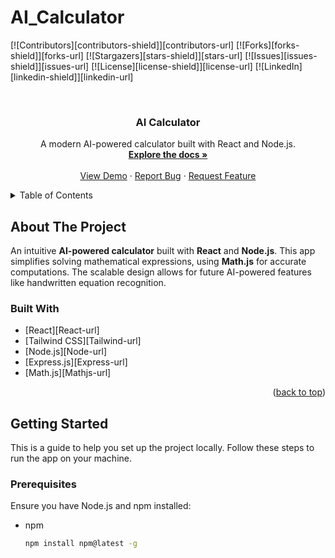 # AI_Calculator<!-- Improved compatibility of back to top link: See: https://github.com/othneildrew/Best-README-Template/pull/73 -->
<a id="readme-top"></a>

<!-- PROJECT SHIELDS -->
[![Contributors][contributors-shield]][contributors-url]
[![Forks][forks-shield]][forks-url]
[![Stargazers][stars-shield]][stars-url]
[![Issues][issues-shield]][issues-url]
[![License][license-shield]][license-url]
[![LinkedIn][linkedin-shield]][linkedin-url]

<!-- PROJECT LOGO -->
<br />
<div align="center">
  <h3 align="center">AI Calculator</h3>
  <p align="center">
    A modern AI-powered calculator built with React and Node.js.
    <br />
    <a href="https://github.com/YourUsername/AI_Calculator"><strong>Explore the docs »</strong></a>
    <br />
    <br />
    <a href="https://github.com/YourUsername/AI_Calculator">View Demo</a>
    ·
    <a href="https://github.com/YourUsername/AI_Calculator/issues/new?labels=bug&template=bug-report---.md">Report Bug</a>
    ·
    <a href="https://github.com/YourUsername/AI_Calculator/issues/new?labels=enhancement&template=feature-request---.md">Request Feature</a>
  </p>
</div>

<!-- TABLE OF CONTENTS -->
<details>
  <summary>Table of Contents</summary>
  <ol>
    <li><a href="#about-the-project">About The Project</a></li>
    <li><a href="#getting-started">Getting Started</a></li>
    <li><a href="#usage">Usage</a></li>
    <li><a href="#roadmap">Roadmap</a></li>
    <li><a href="#contributing">Contributing</a></li>
    <li><a href="#license">License</a></li>
    <li><a href="#contact">Contact</a></li>
    <li><a href="#acknowledgments">Acknowledgments</a></li>
  </ol>
</details>

<!-- ABOUT THE PROJECT -->
## About The Project

An intuitive **AI-powered calculator** built with **React** and **Node.js**. This app simplifies solving mathematical expressions, using **Math.js** for accurate computations. The scalable design allows for future AI-powered features like handwritten equation recognition.

### Built With
* [React][React-url]
* [Tailwind CSS][Tailwind-url]
* [Node.js][Node-url]
* [Express.js][Express-url]
* [Math.js][Mathjs-url]

<p align="right">(<a href="#readme-top">back to top</a>)</p>

<!-- GETTING STARTED -->
## Getting Started

This is a guide to help you set up the project locally. Follow these steps to run the app on your machine.

### Prerequisites

Ensure you have Node.js and npm installed:

* npm
  ```sh
  npm install npm@latest -g
